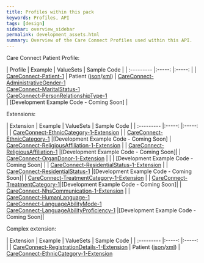 ```yaml
---
title: Profiles within this pack
keywords: Profiles, API
tags: [design]
sidebar: overview_sidebar
permalink: development_assets.html
summary: Overview of the Care Connect Profiles used within this API.
---
```


Care Connect Patient Profile:

| Profile | Example | ValueSets | Sample Code |
| :--------- |:-----: |:-----: |
| [CareConnect-Patient-1](http://www.interopen.org/candidate-profiles/care-connect/CareConnect-Patient-1.html) | Patient ([json](Examples/Observation.json)/[xml](Examples/Observation.xml)) | [CareConnect-AdministrativeGender-1](http://www.interopen.org/candidate-profiles/care-connect/CareConnect-AdministrativeGender-1.valueset.html) <br /> [CareConnect-MaritalStatus-1](http://www.interopen.org/candidate-profiles/care-connect/CareConnect-MaritalStatus-1.valueset.html) <br /> [CareConnect-PersonRelationshipType-1](http://www.interopen.org/candidate-profiles/care-connect/CareConnect-PersonRelationshipType-1.valueset.html) <br /> | [Development Example Code - Coming Soon] |

Extensions:

| Extension | Example | ValueSets | Sample Code |
| :--------- |:-----: |:-----: |
| [CareConnect-EthnicCategory-1-Extension](http://www.interopen.org/candidate-profiles/care-connect/CareConnect-EthnicCategory-1-Extension.extension.html) | | [CareConnect-EthnicCategory-1](http://www.interopen.org/candidate-profiles/care-connect/CareConnect-EthnicCategory-1.valueset.html) |[Development Example Code - Coming Soon]
| [CareConnect-ReligiousAffiliation-1-Extension](http://www.interopen.org/candidate-profiles/care-connect/CareConnect-EthnicCategory-1-Extension.extension.html) | |  [CareConnect-ReligiousAffiliation-1](http://www.interopen.org/candidate-profiles/care-connect/CareConnect-ReligiousAffiliation-1.valueset.html) |[Development Example Code - Coming Soon]|
| [CareConnect-OrganDonor-1-Extension](http://www.interopen.org/candidate-profiles/care-connect/CareConnect-OrganDonor-1-Extension.extension.html) | | | [Development Example Code - Coming Soon] |
| [CareConnect-ResidentialStatus-1-Extension](http://www.interopen.org/candidate-profiles/care-connect/CareConnect-ResidentialStatus-1-Extension.extension.html) | | [CareConnect-ResidentialStatus-1](http://www.interopen.org/candidate-profiles/care-connect/CareConnect-ResidentialStatus-1.valueset.html) |[Development Example Code - Coming Soon]|
| [CareConnect-TreatmentCategory-1-Extension](http://www.interopen.org/candidate-profiles/care-connect/CareConnect-TreatmentCategory-1-Extension.extension.html) | | [CareConnect-TreatmentCategory-1](http://www.interopen.org/candidate-profiles/care-connect/CareConnect-TreatmentCategory-1.valueset.html)|[Development Example Code - Coming Soon]|
| [CareConnect-NhsCommunication-1-Extension](http://www.interopen.org/candidate-profiles/care-connect/CareConnect-NhsCommunication-1-Extension.extension.html) | | <br /> [CareConnect-HumanLanguage-1](http://www.interopen.org/candidate-profiles/care-connect/CareConnect-HumanLanguage-1.valueset.html) <br /> [CareConnect-LanguageAbilityMode-1](http://www.interopen.org/candidate-profiles/care-connect/CareConnect-LanguageAbilityMode-1.valueset.html) <br/> [CareConnect-LanguageAbilityProficiency-1](http://www.interopen.org/candidate-profiles/care-connect/CareConnect-LanguageAbilityProficiency-1.valueset.html) |[Development Example Code - Coming Soon]|



Complex extension:

| Extension | Example | ValueSets | Sample Code |
| :--------- |:-----: |:-----: |
| [CareConnect-RegistrationDetails-1-Extension](http://www.interopen.org/candidate-profiles/care-connect/CareConnect-RegistrationDetails-1-Extension.extension.html) | Patient ([json](Examples/Observation.json)/[xml](Examples/Observation.xml)) | [CareConnect-EthnicCategory-1-Extension](http://www.interopen.org/candidate-profiles/care-connect/CareConnect-EthnicCategory-1-Extension.extension.html) <br /> 



